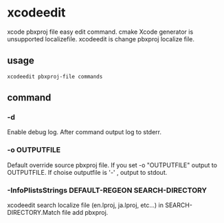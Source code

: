 # xcodeedit

xcode pbxproj file easy edit command. cmake Xcode generator is unsupported localizefile. xcodeedit is change pbxproj localize file.

## usage

```shell
xcodeedit pbxproj-file commands
```

## command

### -d

Enable debug log. After command output log to stderr.

### -o OUTPUTFILE

Default override source pbxproj file. If you set -o "OUTPUTFILE" output to OUTPUTFILE. If choise outputfile is '-' , output to stdout.

### -InfoPlistsStrings DEFAULT-REGEON SEARCH-DIRECTORY

xcodeedit search localize file (en.lproj, ja.lproj, etc...) in SEARCH-DIRECTORY.Match file add pbxproj.